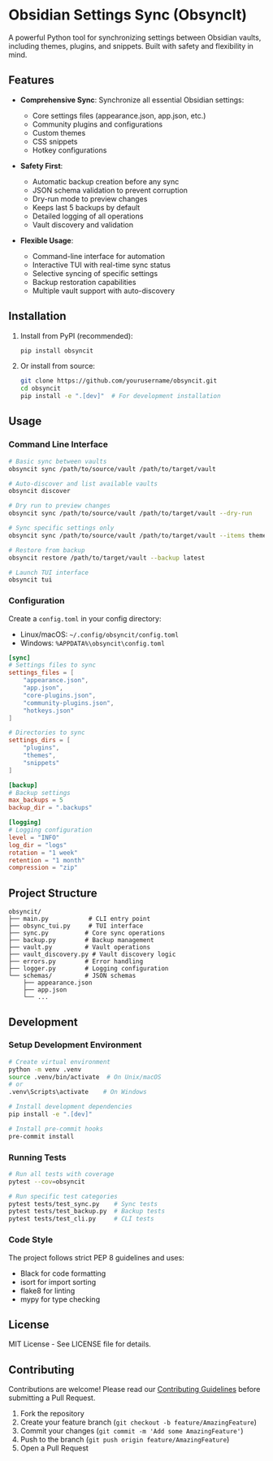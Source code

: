 # Obsidian Settings Sync (ObsyncIt)

A powerful Python tool for synchronizing settings between Obsidian vaults, including themes, plugins, and snippets. Built with safety and flexibility in mind.

## Features

- **Comprehensive Sync**: Synchronize all essential Obsidian settings:
  - Core settings files (appearance.json, app.json, etc.)
  - Community plugins and configurations
  - Custom themes
  - CSS snippets
  - Hotkey configurations

- **Safety First**:
  - Automatic backup creation before any sync
  - JSON schema validation to prevent corruption
  - Dry-run mode to preview changes
  - Keeps last 5 backups by default
  - Detailed logging of all operations
  - Vault discovery and validation

- **Flexible Usage**:
  - Command-line interface for automation
  - Interactive TUI with real-time sync status
  - Selective syncing of specific settings
  - Backup restoration capabilities
  - Multiple vault support with auto-discovery

## Installation

1. Install from PyPI (recommended):
   ```bash
   pip install obsyncit
   ```

2. Or install from source:
   ```bash
   git clone https://github.com/yourusername/obsyncit.git
   cd obsyncit
   pip install -e ".[dev]"  # For development installation
   ```

## Usage

### Command Line Interface

```bash
# Basic sync between vaults
obsyncit sync /path/to/source/vault /path/to/target/vault

# Auto-discover and list available vaults
obsyncit discover

# Dry run to preview changes
obsyncit sync /path/to/source/vault /path/to/target/vault --dry-run

# Sync specific settings only
obsyncit sync /path/to/source/vault /path/to/target/vault --items themes plugins

# Restore from backup
obsyncit restore /path/to/target/vault --backup latest

# Launch TUI interface
obsyncit tui
```

### Configuration

Create a `config.toml` in your config directory:
- Linux/macOS: `~/.config/obsyncit/config.toml`
- Windows: `%APPDATA%\obsyncit\config.toml`

```toml
[sync]
# Settings files to sync
settings_files = [
    "appearance.json",
    "app.json",
    "core-plugins.json",
    "community-plugins.json",
    "hotkeys.json"
]

# Directories to sync
settings_dirs = [
    "plugins",
    "themes",
    "snippets"
]

[backup]
# Backup settings
max_backups = 5
backup_dir = ".backups"

[logging]
# Logging configuration
level = "INFO"
log_dir = "logs"
rotation = "1 week"
retention = "1 month"
compression = "zip"
```

## Project Structure

```
obsyncit/
├── main.py           # CLI entry point
├── obsync_tui.py     # TUI interface
├── sync.py          # Core sync operations
├── backup.py        # Backup management
├── vault.py         # Vault operations
├── vault_discovery.py # Vault discovery logic
├── errors.py        # Error handling
├── logger.py        # Logging configuration
└── schemas/         # JSON schemas
    ├── appearance.json
    ├── app.json
    └── ...
```

## Development

### Setup Development Environment

```bash
# Create virtual environment
python -m venv .venv
source .venv/bin/activate  # On Unix/macOS
# or
.venv\Scripts\activate    # On Windows

# Install development dependencies
pip install -e ".[dev]"

# Install pre-commit hooks
pre-commit install
```

### Running Tests

```bash
# Run all tests with coverage
pytest --cov=obsyncit

# Run specific test categories
pytest tests/test_sync.py    # Sync tests
pytest tests/test_backup.py  # Backup tests
pytest tests/test_cli.py     # CLI tests
```

### Code Style

The project follows strict PEP 8 guidelines and uses:
- Black for code formatting
- isort for import sorting
- flake8 for linting
- mypy for type checking

## License

MIT License - See LICENSE file for details.

## Contributing

Contributions are welcome! Please read our [Contributing Guidelines](CONTRIBUTING.md) before submitting a Pull Request.

1. Fork the repository
2. Create your feature branch (`git checkout -b feature/AmazingFeature`)
3. Commit your changes (`git commit -m 'Add some AmazingFeature'`)
4. Push to the branch (`git push origin feature/AmazingFeature`)
5. Open a Pull Request
